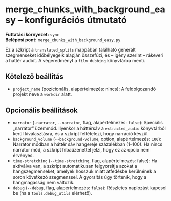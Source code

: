 # merge_chunks_with_background_easy – konfigurációs útmutató

**Futtatási környezet:** `sync`  
**Belépési pont:** `merge_chunks_with_background_easy.py`

Ez a szkript a `translated_splits` mappában található generált szegmenseket időbélyegeik alapján összefűzi, és – igény szerint – rákeveri a háttér audiót. A végeredményt a `film_dubbing` könyvtárba menti.

## Kötelező beállítás
- `project_name` (pozícionális, alapértelmezés: nincs): A feldolgozandó projekt neve a `workdir` alatt.

## Opcionális beállítások
- `narrator` (`-narrator`, `--narrator`, flag, alapértelmezés: `false`): Speciális „narrátor” üzemmód. Ilyenkor a háttérsáv a `extracted_audio` könyvtárból kerül kiválasztásra, és a szkript feltételezi, hogy narráció készül.
- `background_volume` (`--background-volume`, option, alapértelmezés: `100`): Narrátor módban a háttér sáv hangereje százalékban (1–100). Ha nincs narrátor mód, a szkript hibaüzenettel jelzi, hogy ez az opció nem érvényes.
- `time-stretching` (`--time-stretching`, flag, alapértelmezés: false): Ha aktiválva van, a szkript automatikusan felgyorsítja azokat a hangszegmenseket, amelyek hosszuk miatt átfedésbe kerülnének a soron következő szegmenssel. A gyorsítás úgy történik, hogy a hangmagasság nem változik.
- `debug` (`--debug`, flag, alapértelmezés: `false`): Részletes naplózást kapcsol be (ha a `tools.debug_utils` elérhető).
